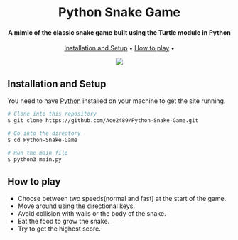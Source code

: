 
<h1 align="center">
  Python Snake Game
</h1>

<h4 align="center">A mimic of the classic snake game built using the Turtle module in Python</h4>

<p align="center">
  <a href="#installation-and-setup">Installation and Setup</a> •
  <a href="#how-to-play">How to play</a> •
</p>

 <p align = "center"> <img src="https://user-images.githubusercontent.com/62785682/188927421-5c2b34a0-8382-445e-a571-a819077e94a2.gif">
</p>

## Installation and Setup
You need to have [Python](https://www.python.org/downloads/) installed on your machine to get the site running.

```bash
# Clone into this repository
$ git clone https://github.com/Ace2489/Python-Snake-Game.git

# Go into the directory
$ cd Python-Snake-Game

# Run the main file
$ python3 main.py
```

## How to play

* Choose between two speeds(normal and fast) at the start of the game.
* Move around using the directional keys.
* Avoid collision with walls or the body of the snake.
* Eat the food to grow the snake.
* Try to get the highest score.






